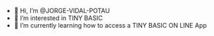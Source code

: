 - 👋 Hi, I’m @JORGE-VIDAL-POTAU
- 👀 I’m interested in TINY BASIC
- 🌱 I’m currently learning how to access a TINY BASIC ON LINE App

<!---
JORGE-VIDAL-POTAU/JORGE-VIDAL-POTAU is a ✨ special ✨ repository because its `README.md` (this file) appears on your GitHub profile.
You can click the Preview link to take a look at your changes.
--->
